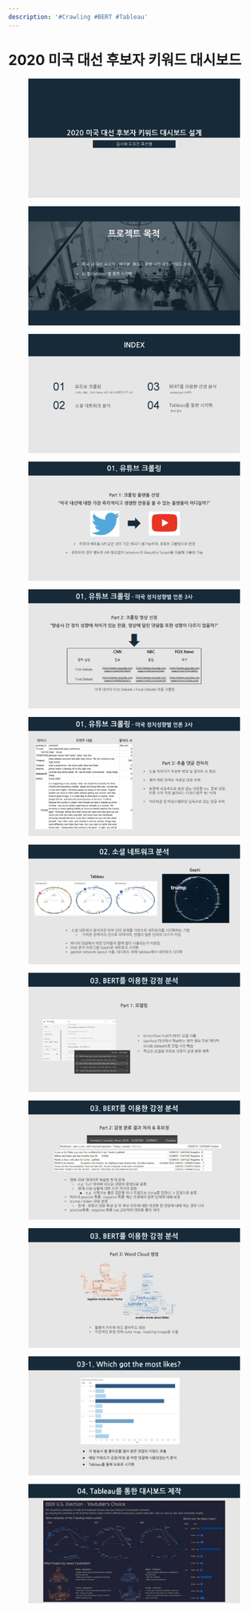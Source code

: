 ```yaml
---
description: '#Crawling #BERT #Tableau'
---
```


# 2020 미국 대선 후보자 키워드 대시보드

<figure><img src="../../../.gitbook/assets/미국 대선 대시보드_페이지_01.jpg" alt=""><figcaption></figcaption></figure>

<figure><img src="../../../.gitbook/assets/미국 대선 대시보드_페이지_02 (1).jpg" alt=""><figcaption></figcaption></figure>

<figure><img src="../../../.gitbook/assets/미국 대선 대시보드_페이지_03.jpg" alt=""><figcaption></figcaption></figure>

<figure><img src="../../../.gitbook/assets/미국 대선 대시보드_페이지_04.jpg" alt=""><figcaption></figcaption></figure>

<figure><img src="../../../.gitbook/assets/미국 대선 대시보드_페이지_05.jpg" alt=""><figcaption></figcaption></figure>

<figure><img src="../../../.gitbook/assets/미국 대선 대시보드_페이지_06.jpg" alt=""><figcaption></figcaption></figure>

<figure><img src="../../../.gitbook/assets/미국 대선 대시보드_페이지_07 (1).jpg" alt=""><figcaption></figcaption></figure>

<figure><img src="../../../.gitbook/assets/미국 대선 대시보드_페이지_08 (1).jpg" alt=""><figcaption></figcaption></figure>

<figure><img src="../../../.gitbook/assets/미국 대선 대시보드_페이지_09.jpg" alt=""><figcaption></figcaption></figure>

<figure><img src="../../../.gitbook/assets/미국 대선 대시보드_페이지_10 (1).jpg" alt=""><figcaption></figcaption></figure>

<figure><img src="../../../.gitbook/assets/미국 대선 대시보드_페이지_11.jpg" alt=""><figcaption></figcaption></figure>

<figure><img src="../../../.gitbook/assets/미국 대선 대시보드_페이지_12.jpg" alt=""><figcaption></figcaption></figure>
